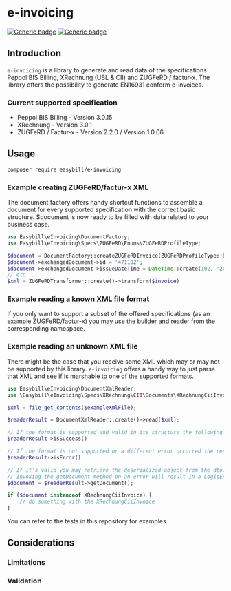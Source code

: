# e-invoicing
[![Generic badge](https://img.shields.io/badge/Version-0.1.0-important.svg)]()
[![Generic badge](https://img.shields.io/badge/License-MIT-blue.svg)]()

## Introduction
`e-invoicing` is a library to generate and read data of the specifications Peppol BIS Billing, XRechnung (UBL & CII)
and ZUGFeRD / factur-x. The library offers the possibility to generate EN16931 conform e-invoices.

### Current supported specification
- Peppol BIS Billing - Version 3.0.15
- XRechnung - Version 3.0.1
- ZUGFeRD / Factur-x - Version 2.2.0 / Version 1.0.06

## Usage
```bash
composer require easybill/e-invoicing
```

### Example creating ZUGFeRD/factur-x XML
The document factory offers handy shortcut functions to assemble a document for every supported specification
with the correct basic structure. $document is now ready to be filled with data related to your business case.

```PHP
use Easybill\eInvoicing\DocumentFactory;
use Easybill\eInvoicing\Specs\ZUGFeRD\Enums\ZUGFeRDProfileType;

$document = DocumentFactory::createZUGFeRDInvoice(ZUGFeRDProfileType::EN16931);
$document->exchangedDocument->id = '471102';
$document->exchangedDocument->issueDateTime = DateTime::create(102, '20200305');
// etc...
$xml = ZUGFeRDTransformer::create()->transform($invoice)


```

### Example reading a known XML file format

If you only want to support a subset of the offered specifications (as an example ZUGFeRD/factur-x) you may use the
builder and reader from the corresponding namespace.


### Example reading an unknown XML file

There might be the case that you receive some XML which may or may not be supported by this library. `e-invoicing` offers a handy
way to just parse that XML and see if is marshable to one of the supported formats.

```PHP
use Easybill\eInvoicing\DocumentXmlReader;
use \Easybill\eInvoicing\Specs\XRechnung\CII\Documents\XRechnungCiiInvoice;

$xml = file_get_contents($exampleXmlFile);

$readerResult = DocumentXmlReader::create()->read($xml);

// If the format is supported and valid in its structure the following check will be true
$readerResult->isSuccess()

// If the format is not supported or a different error occurred the result will have the state error.
$readerResult->isError()

// If it's valid you may retrieve the deserialized object from the dto.
// Invoking the getDocument method on an error will result in a LogicException
$document = $readerResult->getDocument(); 

if ($document instanceof XRechnungCiiInvoice) {
    // do something with the XRechnungCiiInvoice
}
```

You can refer to the tests in this repository for examples.

## Considerations

### Limitations

### Validation

